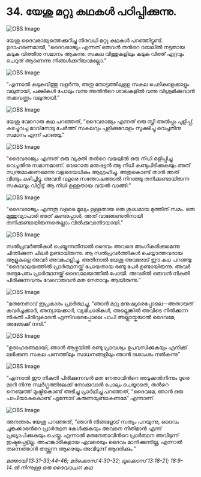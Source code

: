# 34.  യേശു മറ്റു കഥകള്‍ പഠിപ്പിക്കുന്നു.

![OBS Image](https://cdn.door43.org/obs/jpg/360px/obs-en-34-01.jpg)

യേശു ദൈവരാജ്യത്തെക്കുറിച്ചു നിരവധി മറ്റു കഥകള്‍ പറഞ്ഞിട്ടുണ്ട്. ഉദാഹരണമായി, “ദൈവരാജ്യം എന്നത് ഒരുവന്‍ തന്‍റെ വയലില്‍ നട്ടതായ കടുകു വിത്തിനു സമാനം ആകുന്നു. സകല വിത്തുകളിലും കടുകു വിത്ത് ഏറ്റവും ചെറുത് ആണെന്നു നിങ്ങള്‍ക്കറിയാമല്ലോ.”

![OBS Image](https://cdn.door43.org/obs/jpg/360px/obs-en-34-02.jpg)

“എന്നാല്‍ കടുകുവിത്തു വളര്‍ന്നു, അതു തോട്ടത്തിലുളള സകല ചെടികളെക്കാളും വലുതായി, പക്ഷികള്‍ പോലും വന്നു അതിന്‍റെ ശാഖകളില്‍ വന്നു വിശ്രമിക്കുവാന്‍ തക്കവണ്ണം വലുതായി.” 

![OBS Image](https://cdn.door43.org/obs/jpg/360px/obs-en-34-03.jpg)

യേശു വേറൊരു കഥ പറഞ്ഞത്, “ദൈവരാജ്യം എന്നത് ഒരു സ്ത്രീ അല്‍പ്പം പുളിപ്പ്, കുഴച്ചുവച്ച മാവിനോടു ചേര്‍ത്ത് സകലവും പുളിക്കുവോളം സൂക്ഷിച്ചു വെച്ചതിനു സമാനം എന്ന് പറഞ്ഞു.”

![OBS Image](https://cdn.door43.org/obs/jpg/360px/obs-en-34-04.jpg)

“ദൈവരാജ്യം എന്നത് ഒരു വ്യക്തി തന്‍റെ വയലില്‍ ഒരു നിധി ഒളിപ്പിച്ചു വെച്ചതിനു സമാനമാണ്. വേറൊരു മനുഷ്യന്‍ ആ നിധി കണ്ടുപിടിക്കുകയും  അത് സ്വന്തമാക്കണമെന്നു വളരെയധികം ആഗ്രഹിച്ചു. അതുകൊണ്ട് താന്‍ അത് വീണ്ടും കുഴിച്ചിട്ടു. അവന്‍ വളരെ സന്തോഷത്താല്‍ നിറഞ്ഞു തനിക്കുണ്ടായിരുന്ന സകലവും വിറ്റിട്ട് ആ നിധി ഉള്ളതായ വയല്‍ വാങ്ങി.”  

![OBS Image](https://cdn.door43.org/obs/jpg/360px/obs-en-34-05.jpg)

“ദൈവരാജ്യം എന്നതു വളരെ മൂല്യം ഉള്ളതായ ഒരു ശുദ്ധമായ മുത്തിന് സമം. ഒരു മുത്തുവ്യാപാരി അത് കണ്ടപ്പോള്‍, അത് വാങ്ങേണ്ടതിനായി തനിക്കുണ്ടായിരുന്നതെല്ലാം  വില്‍ക്കുവാനിടയായി.”

![OBS Image](https://cdn.door43.org/obs/jpg/360px/obs-en-34-06.jpg)

സല്‍പ്രവര്‍ത്തികള്‍ ചെയ്യുന്നതിനാല്‍ ദൈവം അവരെ അംഗീകരിക്കുമെന്നു ചിന്തിക്കുന്ന ചിലര്‍ ഉണ്ടായിരുന്നു. ആ സല്‍പ്രവര്‍ത്തികള്‍ ചെയ്യാത്തവരായ ആളുകളെ അവര്‍ അവഹേളിച്ചു. അതിനാല്‍ യേശു അവരോട് ഈ കഥ പറഞ്ഞു: “ദൈവാലയത്തില്‍ പ്രാര്‍ത്ഥനയ്ക്ക് പോയതായ രണ്ടു പേര്‍ ഉണ്ടായിരുന്നു. അവര്‍ രണ്ടുപേരും പ്രാര്‍ത്ഥനയ്ക്ക് ദൈവാലയത്തില്‍ പോയി. അവരില്‍ ഒരുവന്‍ നികുതി പിരിക്കുന്നവനും വേറൊരുവന്‍ മത നേതാവും ആയിരുന്നു.”

![OBS Image](https://cdn.door43.org/obs/jpg/360px/obs-en-34-07.jpg)

“മതനേതാവ്‌ ഇപ്രകാരം പ്രാര്‍ത്ഥച്ചു, “ഞാന്‍ മറ്റു മനുഷ്യരെപ്പോലെ—അതായത് കവര്‍ച്ചക്കാര്‍, അന്യായക്കാര്‍, വ്യഭിചാരികള്‍, അല്ലെങ്കില്‍ അവിടെ നില്‍ക്കുന്ന നികുതി പിരിവുകാരന്‍ എന്നിവരെപ്പോലെ പാപി അല്ലായ്കയാല്‍ ദൈവമേ, അങ്ങേക്ക് നന്ദി.”

![OBS Image](https://cdn.door43.org/obs/jpg/360px/obs-en-34-08.jpg)

“ഉദാഹരണമായി, ഞാന്‍ ആഴ്ചയില്‍ രണ്ടു പ്രാവശ്യം ഉപവസിക്കുകയും എനിക്ക് ലഭിക്കുന്ന സകല പണത്തിലും സാധനങ്ങളിലും ഞാന്‍ ദശാംശം നല്‍കുന്നു”

![OBS Image](https://cdn.door43.org/obs/jpg/360px/obs-en-34-09.jpg)

“എന്നാല്‍ ഈ നികുതി പിരിക്കുന്നവന്‍ മത നേതാവിന്‍റെ അടുക്കല്‍നിന്നും ദൂരെ മാറി നിന്നു സ്വര്‍ഗ്ഗത്തിലേക്ക് നോക്കുവാന്‍ പോലും ചെയ്യാതെ, തന്‍റെ നെഞ്ചത്ത് മുഷ്ടികൊണ്ട് അടിച്ചു പ്രാര്‍ഥിച്ചു പറഞ്ഞത്, “ദൈവമേ, ഞാന്‍ ഒരു പാപിയാകകൊണ്ട് എന്നോട് കരുണയുണ്ടാകണമേ” എന്നാണ്. 

![OBS Image](https://cdn.door43.org/obs/jpg/360px/obs-en-34-10.jpg)

അനന്തരം യേശു പറഞ്ഞത്, “ഞാന്‍ നിങ്ങളോട് സത്യം പറയുന്നു, ദൈവം ചുങ്കക്കാരന്‍റെ പ്രാര്‍ത്ഥന കേള്‍ക്കുകയും അവനെ നീതിമാന്‍ എന്ന് പ്രഖ്യാപിക്കുകയും ചെയ്തു. എന്നാല്‍ മതനേതാവിന്‍റെ പ്രാര്‍ത്ഥന അവിടുന്ന് ഇഷ്ടപ്പെട്ടില്ല. അഹങ്കാരികളായ ഏവരെയും ദൈവം മാനിക്കുന്നില്ല, എന്നാല്‍ തന്നെത്താന്‍ താഴ്ത്തുന്ന ആരെയും അവിടുന്ന് ആദരിക്കും.”  

_മത്തായി 13:31-33;44-46; മര്‍ക്കൊസ് 4:30-32; ലൂക്കൊസ് 13:18-21; 18:9-14.ല്‍ നിന്നുള്ള ഒരു ദൈവവചന കഥ_

